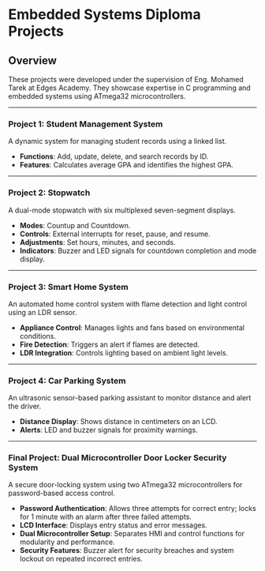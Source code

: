# Embedded Systems Diploma Projects

## Overview
These projects were developed under the supervision of Eng. Mohamed Tarek at Edges Academy. They showcase expertise in C programming and embedded systems using ATmega32 microcontrollers.

---

### Project 1: Student Management System
A dynamic system for managing student records using a linked list.

- **Functions**: Add, update, delete, and search records by ID.
- **Features**: Calculates average GPA and identifies the highest GPA.

---

### Project 2: Stopwatch
A dual-mode stopwatch with six multiplexed seven-segment displays.

- **Modes**: Countup and Countdown.
- **Controls**: External interrupts for reset, pause, and resume.
- **Adjustments**: Set hours, minutes, and seconds.
- **Indicators**: Buzzer and LED signals for countdown completion and mode display.

---

### Project 3: Smart Home System
An automated home control system with flame detection and light control using an LDR sensor.

- **Appliance Control**: Manages lights and fans based on environmental conditions.
- **Fire Detection**: Triggers an alert if flames are detected.
- **LDR Integration**: Controls lighting based on ambient light levels.

---

### Project 4: Car Parking System
An ultrasonic sensor-based parking assistant to monitor distance and alert the driver.

- **Distance Display**: Shows distance in centimeters on an LCD.
- **Alerts**: LED and buzzer signals for proximity warnings.

---

### Final Project: Dual Microcontroller Door Locker Security System
A secure door-locking system using two ATmega32 microcontrollers for password-based access control.

- **Password Authentication**: Allows three attempts for correct entry; locks for 1 minute with an alarm after three failed attempts.
- **LCD Interface**: Displays entry status and error messages.
- **Dual Microcontroller Setup**: Separates HMI and control functions for modularity and performance.
- **Security Features**: Buzzer alert for security breaches and system lockout on repeated incorrect entries.
